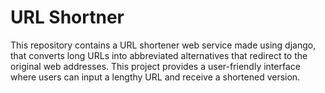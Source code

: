<h1>URL Shortner</h1>
This repository contains a URL shortener  web service made using django,  that converts long URLs into abbreviated alternatives that redirect to the original web addresses. This project provides a user-friendly interface where users can input a lengthy URL and receive a shortened version. 
